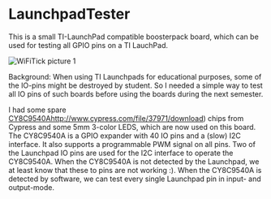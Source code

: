 # LaunchpadTester
This is a small TI-LaunchPad compatible boosterpack board,
which can be used for testing all GPIO pins on a TI LauchPad.

![WiFiTick picture 1](images/LaunchpadTester.png)

Background: When using TI Launchpads for educational purposes,
some of the IO-pins might be destroyed by student. So I needed
a simple way to test all IO pins of such boards before using
the boards during the next semester.

I had some spare [CY8C9540A]()http://www.cypress.com/file/37971/download)
chips from Cypress and some 5mm 3-color LEDS, which are now used on
this board. The CY8C9540A is a GPIO expander with 40 IO pins and a
(slow) I2C interface. It also supports a programmable PWM signal on
all pins. Two of the Launchpad IO pins are used for the I2C interface
to operate the CY8C9540A. When the CY8C9540A is not detected by the
Launchpad, we at least know that these to pins are not working :).
When the CY8C9540A is detected by software, we can test every single
Launchpad pin in input- and output-mode.

